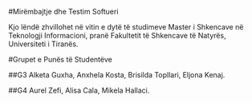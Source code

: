 #Mirëmbajtje dhe Testim Softueri

Kjo lëndë zhvillohet në vitin e dytë të studimeve Master i Shkencave në Teknologji Informacioni, pranë Fakultetit të Shkencave të Natyrës, Universiteti i Tiranës.

#Grupet e Punës të Studentëve

##G3
Alketa Guxha, Anxhela Kosta, Brisilda Topllari, Eljona Kenaj.

##G4
Aurel Zefi, Alisa Cala, Mikela Hallaci.
